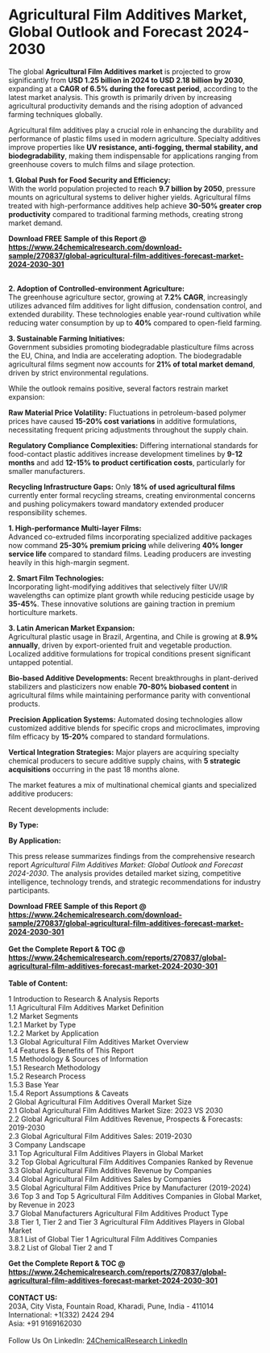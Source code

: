<h1>Agricultural Film Additives Market, Global Outlook and Forecast 2024-2030</h1><p>The global <strong>Agricultural Film Additives market</strong> is projected to grow significantly from <strong>USD 1.25 billion in 2024 to USD 2.18 billion by 2030</strong>, expanding at a <strong>CAGR of 6.5% during the forecast period</strong>, according to the latest market analysis. This growth is primarily driven by increasing agricultural productivity demands and the rising adoption of advanced farming techniques globally.</p><p>Agricultural film additives play a crucial role in enhancing the durability and performance of plastic films used in modern agriculture. Specialty additives improve properties like <strong>UV resistance, anti-fogging, thermal stability, and biodegradability</strong>, making them indispensable for applications ranging from greenhouse covers to mulch films and silage protection.</p><p><strong>1. Global Push for Food Security and Efficiency:</strong><br>
With the world population projected to reach <strong>9.7 billion by 2050</strong>, pressure mounts on agricultural systems to deliver higher yields. Agricultural films treated with high-performance additives help achieve <strong>30-50% greater crop productivity</strong> compared to traditional farming methods, creating strong market demand.</p><div><b>Download FREE Sample of this Report @ 
            <a href="https://www.24chemicalresearch.com/download-sample/270837/global-agricultural-film-additives-forecast-market-2024-2030-301">
            https://www.24chemicalresearch.com/download-sample/270837/global-agricultural-film-additives-forecast-market-2024-2030-301</a></b></div><br><p><strong>2. Adoption of Controlled-environment Agriculture:</strong><br>
The greenhouse agriculture sector, growing at <strong>7.2% CAGR</strong>, increasingly utilizes advanced film additives for light diffusion, condensation control, and extended durability. These technologies enable year-round cultivation while reducing water consumption by up to <strong>40%</strong> compared to open-field farming.</p><p><strong>3. Sustainable Farming Initiatives:</strong><br>
Government subsidies promoting biodegradable plasticulture films across the EU, China, and India are accelerating adoption. The biodegradable agricultural films segment now accounts for <strong>21% of total market demand</strong>, driven by strict environmental regulations.</p><p>While the outlook remains positive, several factors restrain market expansion:</p><p><strong>Raw Material Price Volatility:</strong> Fluctuations in petroleum-based polymer prices have caused <strong>15-20% cost variations</strong> in additive formulations, necessitating frequent pricing adjustments throughout the supply chain.</p><p><strong>Regulatory Compliance Complexities:</strong> Differing international standards for food-contact plastic additives increase development timelines by <strong>9-12 months</strong> and add <strong>12-15% to product certification costs</strong>, particularly for smaller manufacturers.</p><p><strong>Recycling Infrastructure Gaps:</strong> Only <strong>18% of used agricultural films</strong> currently enter formal recycling streams, creating environmental concerns and pushing policymakers toward mandatory extended producer responsibility schemes.</p><p><strong>1. High-performance Multi-layer Films:</strong><br>
Advanced co-extruded films incorporating specialized additive packages now command <strong>25-30% premium pricing</strong> while delivering <strong>40% longer service life</strong> compared to standard films. Leading producers are investing heavily in this high-margin segment.</p><p><strong>2. Smart Film Technologies:</strong><br>
Incorporating light-modifying additives that selectively filter UV/IR wavelengths can optimize plant growth while reducing pesticide usage by <strong>35-45%</strong>. These innovative solutions are gaining traction in premium horticulture markets.</p><p><strong>3. Latin American Market Expansion:</strong><br>
Agricultural plastic usage in Brazil, Argentina, and Chile is growing at <strong>8.9% annually</strong>, driven by export-oriented fruit and vegetable production. Localized additive formulations for tropical conditions present significant untapped potential.</p><p><strong>Bio-based Additive Developments:</strong> Recent breakthroughs in plant-derived stabilizers and plasticizers now enable <strong>70-80% biobased content</strong> in agricultural films while maintaining performance parity with conventional products.</p><p><strong>Precision Application Systems:</strong> Automated dosing technologies allow customized additive blends for specific crops and microclimates, improving film efficacy by <strong>15-20%</strong> compared to standard formulations.</p><p><strong>Vertical Integration Strategies:</strong> Major players are acquiring specialty chemical producers to secure additive supply chains, with <strong>5 strategic acquisitions</strong> occurring in the past 18 months alone.</p><p>The market features a mix of multinational chemical giants and specialized additive producers:</p><p>Recent developments include:</p><p><strong>By Type:</strong></p><p><strong>By Application:</strong></p><p>This press release summarizes findings from the comprehensive research report <em>Agricultural Film Additives Market: Global Outlook and Forecast 2024-2030</em>. The analysis provides detailed market sizing, competitive intelligence, technology trends, and strategic recommendations for industry participants.</p><div><b>Download FREE Sample of this Report @ 
            <a href="https://www.24chemicalresearch.com/download-sample/270837/global-agricultural-film-additives-forecast-market-2024-2030-301">
            https://www.24chemicalresearch.com/download-sample/270837/global-agricultural-film-additives-forecast-market-2024-2030-301</a></b></div><br><div><b>Get the Complete Report & TOC @ 
            <a href="https://www.24chemicalresearch.com/reports/270837/global-agricultural-film-additives-forecast-market-2024-2030-301">
            https://www.24chemicalresearch.com/reports/270837/global-agricultural-film-additives-forecast-market-2024-2030-301</a></b></div><br>
            <b>Table of Content:</b><p>1 Introduction to Research & Analysis Reports<br />
    1.1 Agricultural Film Additives Market Definition<br />
    1.2 Market Segments<br />
        1.2.1 Market by Type<br />
        1.2.2 Market by Application<br />
    1.3 Global Agricultural Film Additives Market Overview<br />
    1.4 Features & Benefits of This Report<br />
    1.5 Methodology & Sources of Information<br />
        1.5.1 Research Methodology<br />
        1.5.2 Research Process<br />
        1.5.3 Base Year<br />
        1.5.4 Report Assumptions & Caveats<br />
2 Global Agricultural Film Additives Overall Market Size<br />
    2.1 Global Agricultural Film Additives Market Size: 2023 VS 2030<br />
    2.2 Global Agricultural Film Additives Revenue, Prospects & Forecasts: 2019-2030<br />
    2.3 Global Agricultural Film Additives Sales: 2019-2030<br />
3 Company Landscape<br />
    3.1 Top Agricultural Film Additives Players in Global Market<br />
    3.2 Top Global Agricultural Film Additives Companies Ranked by Revenue<br />
    3.3 Global Agricultural Film Additives Revenue by Companies<br />
    3.4 Global Agricultural Film Additives Sales by Companies<br />
    3.5 Global Agricultural Film Additives Price by Manufacturer (2019-2024)<br />
    3.6 Top 3 and Top 5 Agricultural Film Additives Companies in Global Market, by Revenue in 2023<br />
    3.7 Global Manufacturers Agricultural Film Additives Product Type<br />
    3.8 Tier 1, Tier 2 and Tier 3 Agricultural Film Additives Players in Global Market<br />
        3.8.1 List of Global Tier 1 Agricultural Film Additives Companies<br />
        3.8.2 List of Global Tier 2 and T</p><div><b>Get the Complete Report & TOC @ 
            <a href="https://www.24chemicalresearch.com/reports/270837/global-agricultural-film-additives-forecast-market-2024-2030-301">
            https://www.24chemicalresearch.com/reports/270837/global-agricultural-film-additives-forecast-market-2024-2030-301</a></b></div><br><b>CONTACT US:</b><br>
            203A, City Vista, Fountain Road, Kharadi, Pune, India - 411014<br>
            International: +1(332) 2424 294<br>
            Asia: +91 9169162030 <br><br>
            Follow Us On LinkedIn: <a href="https://www.linkedin.com/company/24chemicalresearch/">24ChemicalResearch LinkedIn</a>